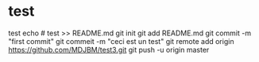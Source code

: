 # test
test
echo # test >> README.md
git init
git add README.md
git commit -m "first commit"
git commeit -m "ceci est un test"
git remote add origin https://github.com/MDJBM/test3.git
git push -u origin master
